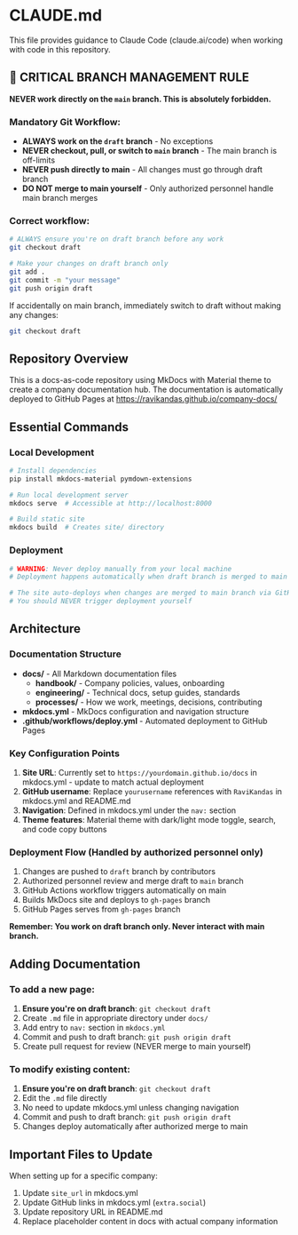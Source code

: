 # CLAUDE.md

This file provides guidance to Claude Code (claude.ai/code) when working with code in this repository.

## 🚨 CRITICAL BRANCH MANAGEMENT RULE

**NEVER work directly on the `main` branch. This is absolutely forbidden.**

### Mandatory Git Workflow:
- **ALWAYS work on the `draft` branch** - No exceptions
- **NEVER checkout, pull, or switch to `main` branch** - The main branch is off-limits
- **NEVER push directly to main** - All changes must go through draft branch
- **DO NOT merge to main yourself** - Only authorized personnel handle main branch merges

### Correct workflow:
```bash
# ALWAYS ensure you're on draft branch before any work
git checkout draft

# Make your changes on draft branch only
git add .
git commit -m "your message"
git push origin draft
```

If accidentally on main branch, immediately switch to draft without making any changes:
```bash
git checkout draft
```

## Repository Overview

This is a docs-as-code repository using MkDocs with Material theme to create a company documentation hub. The documentation is automatically deployed to GitHub Pages at https://ravikandas.github.io/company-docs/

## Essential Commands

### Local Development
```bash
# Install dependencies
pip install mkdocs-material pymdown-extensions

# Run local development server
mkdocs serve  # Accessible at http://localhost:8000

# Build static site
mkdocs build  # Creates site/ directory
```

### Deployment
```bash
# WARNING: Never deploy manually from your local machine
# Deployment happens automatically when draft branch is merged to main by authorized personnel

# The site auto-deploys when changes are merged to main branch via GitHub Actions
# You should NEVER trigger deployment yourself
```

## Architecture

### Documentation Structure
- **docs/** - All Markdown documentation files
  - **handbook/** - Company policies, values, onboarding
  - **engineering/** - Technical docs, setup guides, standards
  - **processes/** - How we work, meetings, decisions, contributing
- **mkdocs.yml** - MkDocs configuration and navigation structure
- **.github/workflows/deploy.yml** - Automated deployment to GitHub Pages

### Key Configuration Points

1. **Site URL**: Currently set to `https://yourdomain.github.io/docs` in mkdocs.yml - update to match actual deployment
2. **GitHub username**: Replace `yourusername` references with `RaviKandas` in mkdocs.yml and README.md
3. **Navigation**: Defined in mkdocs.yml under the `nav:` section
4. **Theme features**: Material theme with dark/light mode toggle, search, and code copy buttons

### Deployment Flow (Handled by authorized personnel only)
1. Changes are pushed to `draft` branch by contributors
2. Authorized personnel review and merge draft to `main` branch
3. GitHub Actions workflow triggers automatically on main
4. Builds MkDocs site and deploys to `gh-pages` branch
5. GitHub Pages serves from `gh-pages` branch

**Remember: You work on draft branch only. Never interact with main branch.**

## Adding Documentation

### To add a new page:
1. **Ensure you're on draft branch**: `git checkout draft`
2. Create `.md` file in appropriate directory under `docs/`
3. Add entry to `nav:` section in `mkdocs.yml`
4. Commit and push to draft branch: `git push origin draft`
5. Create pull request for review (NEVER merge to main yourself)

### To modify existing content:
1. **Ensure you're on draft branch**: `git checkout draft`
2. Edit the `.md` file directly
3. No need to update mkdocs.yml unless changing navigation
4. Commit and push to draft branch: `git push origin draft`
5. Changes deploy automatically after authorized merge to main

## Important Files to Update

When setting up for a specific company:
1. Update `site_url` in mkdocs.yml
2. Update GitHub links in mkdocs.yml (`extra.social`)
3. Update repository URL in README.md
4. Replace placeholder content in docs with actual company information